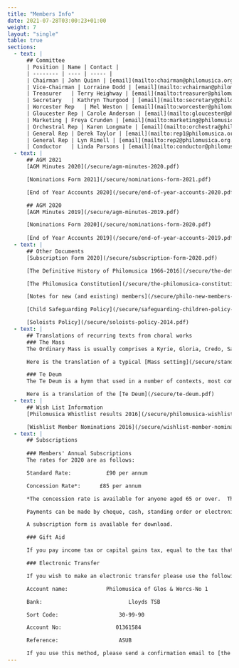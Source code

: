 ```yaml
---
title: "Members Info"
date: 2021-07-28T03:00:23+01:00
weight: 7
layout: "single"
table: true
sections:
  - text: |
      ## Committee
      | Position | Name | Contact |
      | -------- | ---- | ----- |
      | Chairman | John Quinn | [email](mailto:chairman@philomusica.org.uk) |
      | Vice-Chairman | Lorraine Dodd | [email](mailto:vchairman@philomusica.org.uk) |
      | Treasurer	| Terry Heighway | [email](mailto:treasurer@philomusica.org.uk) |
      | Secretary	| Kathryn Thurgood | [email](mailto:secretary@philomusica.org.uk) |
      | Worcester Rep	| Mel Weston | [email](mailto:worcester@philomusica.org.uk) |
      | Gloucester Rep | Carole Anderson | [email](mailto:gloucester@philomusica.org.uk) |
      | Marketing | Freya Crunden | [email](mailto:marketing@philomusica.org.uk) |
      | Orchestral Rep | Karen Longmate | [email](mailto:orchestra@philomusica.org.uk) |
      | General Rep | Derek Taylor | [email](mailto:rep1@philomusica.org.uk) |
      | General Rep | Lyn Rimell | [email](mailto:rep2@philomusica.org.uk) |
      | Conductor	| Linda Parsons | [email](mailto:conductor@philomusica.org.uk) |
  - text: |
      ## AGM 2021
      [AGM Minutes 2020](/secure/agm-minutes-2020.pdf)

      [Nominations Form 2021](/secure/nominations-form-2021.pdf)

      [End of Year Accounts 2020](/secure/end-of-year-accounts-2020.pdf)

      ## AGM 2020
      [AGM Minutes 2019](/secure/agm-minutes-2019.pdf)

      [Nominations Form 2020](/secure/nominations-form-2020.pdf)
      
      [End of Year Accounts 2019](/secure/end-of-year-accounts-2019.pdf)
  - text: |
      ## Other Documents
      [Subscription Form 2020](/secure/subscription-form-2020.pdf)

      [The Definitive History of Philomusica 1966-2016](/secure/the-definitive-history-of-philomusica-1966-2016.pdf)

      [The Philomusica Constitution](/secure/the-philomusica-constitution.pdf)

      [Notes for new (and existing) members](/secure/philo-new-members-notes-2017.pdf)

      [Child Safeguarding Policy](/secure/safeguarding-children-policy-and-consent-form.pdf)

      [Soloists Policy](/secure/soloists-policy-2014.pdf)
  - text: |
      ## Translations of recurring texts from choral works
      ### The Mass
      The Ordinary Mass is usually comprises a Kyrie, Gloria, Credo, Sanctus & Benedictus, and Angus Dei, of which the Kyrie, introduced to the west by Pope Sergius in the 8th century, is in Greek rather than Latin:

      Here is the translation of a typical [Mass setting](/secure/standard-mass.pdf)

      ### Te Deum
      The Te Deum is a hymn that used in a number of contexts, most commonly to conclude Matins (one of a number of daily prayers offered by the Church which collectively is called the Divine Office). It is also used for special occasions such as the election of a pope or monarch, a religious profession or the canonisation of a saint.

      Here is a translation of the [Te Deum](/secure/te-deum.pdf)
  - text: |
      ## Wish List Information
      [Philomusica Whistlist results 2016](/secure/philomusica-wishlist-results-2016.pdf)

      [Wishlist Member Nominations 2016](/secure/wishlist-member-nominations-2016.pdf)
  - text: |
      ## Subscriptions
      
      ### Members' Annual Subscriptions
      The rates for 2020 are as follows:

      Standard Rate:           £90 per annum

      Concession Rate*:      £85 per annum

      *The concession rate is available for anyone aged 65 or over.  Those members currently eligible for the 10% discount, but not yet aged 65, will continue to benefit from the reduction.

      Payments can be made by cheque, cash, standing order or electronic transfer.

      A subscription form is available for download.

      ### Gift Aid

      If you pay income tax or capital gains tax, equal to the tax that Philomusica can reclaim (25p in every £1.00), and would like your subscription to be treated as Gift Aid, please complete the relevant section of the form.

      ### Electronic Transfer

      If you wish to make an electronic transfer please use the following details:

      Account name:            Philomusica of Glos & Worcs-No 1

      Bank:                           Lloyds TSB

      Sort Code:                   30-99-90

      Account No:                 01361584

      Reference:                   ASUB

      If you use this method, please send a confirmation email to [the treasurer](mailto:treasurer@philomusica.org.uk) when you complete
---
```


